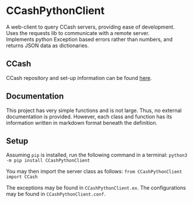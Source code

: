 # CCashPythonClient
A web-client to query CCash servers, providing ease of 
development. \
Uses the requests lib to communicate with a remote server. \
Implements python Exception based errors rather than numbers, and
returns JSON data as dictionaries.

## CCash
CCash repository and set-up information can be found
[here](https://GitHub.com/EntireTwix/CCash).

## Documentation
This project has very simple functions and is not large. Thus, no
external documentation is provided. However, each class and function
has its information written in markdown format beneath the
definition.

## Setup
Assuming `pip` is installed, run the following command in a terminal:
`python3 -m pip install CCashPythonClient`

You may then import the server class as follows:
`from CCashPythonClient import CCash`

The exceptions may be found in `CCashPythonClient.ex`.
The configurations may be found in `CCashPythonClient.conf`.
